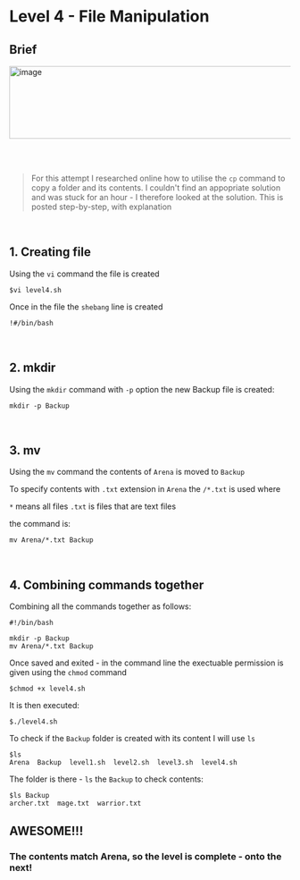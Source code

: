 # Level 4 - File Manipulation

## Brief
<img width="764" height="130" alt="image" src="https://github.com/user-attachments/assets/c5b7b8c9-c69a-4666-ac94-66519b217570" />

<br><br>
> For this attempt I researched online how to utilise the `cp` command to copy a folder and its contents.
> I couldn't find an appopriate solution and was stuck for an hour - I therefore looked at the solution.
> This is posted step-by-step, with explanation
<br>

## 1. Creating file
Using the `vi` command the file is created

    $vi level4.sh

Once in the file the `shebang` line is created

    !#/bin/bash

<br>

## 2. mkdir

Using the `mkdir` command with `-p` option the new Backup file is created:

    mkdir -p Backup

<br>

## 3. mv

Using the `mv` command the contents of `Arena` is moved to `Backup`

To specify contents with `.txt` extension in `Arena` the `/*.txt` is used where

  `*` means all files
  `.txt` is files that are text files

the command is:

    mv Arena/*.txt Backup

<br>

## 4. Combining commands together

Combining all the commands together as follows:

    #!/bin/bash

    mkdir -p Backup
    mv Arena/*.txt Backup

Once saved and exited - in the command line the exectuable permission is given using the `chmod` command

    $chmod +x level4.sh

It is then executed:

    $./level4.sh

To check if the `Backup` folder is created with its content I will use `ls`

    $ls
    Arena  Backup  level1.sh  level2.sh  level3.sh  level4.sh

The folder is there - `ls` the `Backup` to check contents:
    
    $ls Backup
    archer.txt  mage.txt  warrior.txt

## AWESOME!!!

### The contents match Arena, so the level is complete - onto the next!


  
